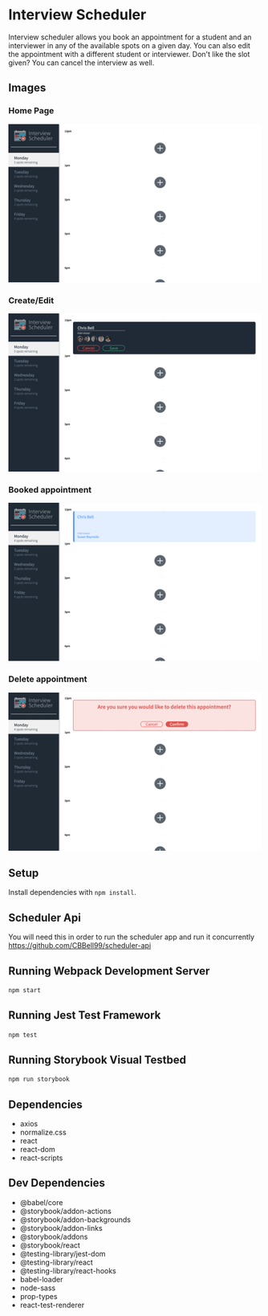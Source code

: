 # Interview Scheduler

Interview scheduler allows you book an appointment for a student and an interviewer in any of the available spots on a given day.  You can also edit the appointment with a different student or interviewer.  Don't like the slot given? You can cancel the interview as well.  

## Images

### Home Page

![scheduler-blank](https://github.com/CBBell99/scheduler/blob/master/docs/scheduler-blank-appointments.png?raw=true)

### Create/Edit
![create/edit](https://github.com/CBBell99/scheduler/blob/master/docs/scheduler-create:edit-page.png?raw=true)

### Booked appointment
![booked-appt](https://github.com/CBBell99/scheduler/blob/master/docs/scheduler-booked-appointment.png?raw=true)

### Delete appointment
![delete-appt](https://github.com/CBBell99/scheduler/blob/master/docs/scheduler-confirm-delete.png?raw=true)

## Setup

Install dependencies with `npm install`.

## Scheduler Api

You will need this in order to run the scheduler app and run it concurrently
https://github.com/CBBell99/scheduler-api

## Running Webpack Development Server

```sh
npm start
```

## Running Jest Test Framework

```sh
npm test
```

## Running Storybook Visual Testbed

```sh
npm run storybook
```

## Dependencies
- axios
-   normalize.css
-  react
- react-dom
- react-scripts

## Dev Dependencies
- @babel/core
-    @storybook/addon-actions
-    @storybook/addon-backgrounds
-    @storybook/addon-links
-    @storybook/addons
-    @storybook/react
-    @testing-library/jest-dom
-    @testing-library/react
-   @testing-library/react-hooks
-    babel-loader
-    node-sass
-    prop-types
-    react-test-renderer